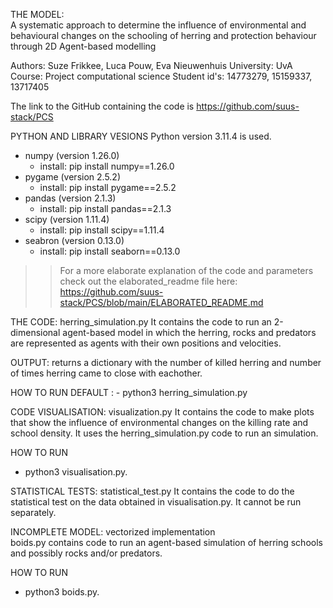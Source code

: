 THE MODEL:   
A systematic approach to determine the influence of environmental and behavioural changes
 on the schooling of herring and protection behaviour through 2D Agent-based modelling

Authors:      Suze Frikkee, Luca Pouw, Eva Nieuwenhuis
University:   UvA
Course:       Project computational science
Student id's: 14773279, 15159337, 13717405

The link to the GitHub containing the code is https://github.com/suus-stack/PCS

PYTHON AND LIBRARY VESIONS
Python version 3.11.4 is used.

* numpy (version 1.26.0)
    - install: pip install numpy==1.26.0
* pygame (version 2.5.2)
    - install: pip install pygame==2.5.2
* pandas (version 2.1.3)
    - install: pip install pandas==2.1.3
* scipy (version 1.11.4)
    - install: pip install scipy==1.11.4
* seabron (version 0.13.0)
    - install: pip install seaborn==0.13.0

>> For a more elaborate explanation of the code and parameters check out the elaborated_readme file here:
>> https://github.com/suus-stack/PCS/blob/main/ELABORATED_README.md

THE CODE: herring_simulation.py
It contains the code to run an 2-dimensional agent-based model in which the herring,
rocks and predators are represented as agents with their own positions and velocities.

OUTPUT: returns a dictionary with the number of killed herring and number of times
herring came to close with eachother.

HOW TO RUN DEFAULT  :
    - python3 herring_simulation.py


CODE VISUALISATION: visualization.py
It contains the code to make plots that show the influence of environmental changes
on the killing rate and school density. It uses the herring_simulation.py code to
run an simulation.

HOW TO RUN
- python3 visualisation.py.


STATISTICAL TESTS: statistical_test.py
It contains the code to do the statistical test on the data obtained in visualisation.py.
It cannot be run separately.


INCOMPLETE MODEL: vectorized implementation    
boids.py contains code to run an agent-based simulation of herring schools and
possibly rocks and/or predators.

HOW TO RUN
- python3 boids.py.

